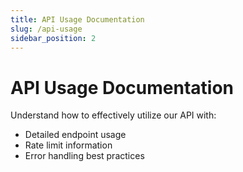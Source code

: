 ```yaml
---
title: API Usage Documentation
slug: /api-usage
sidebar_position: 2
---
```


# API Usage Documentation

Understand how to effectively utilize our API with:
- Detailed endpoint usage
- Rate limit information
- Error handling best practices
